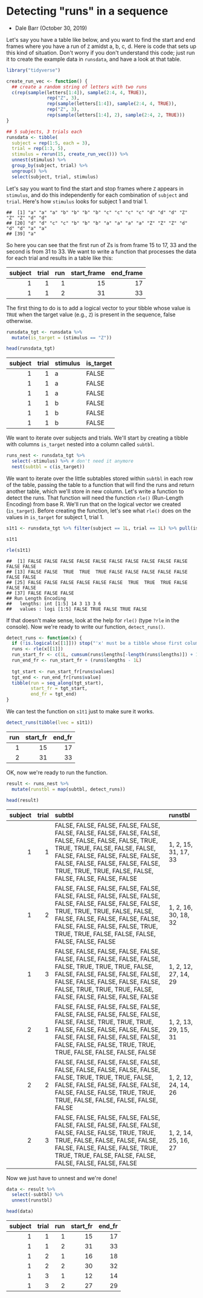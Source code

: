 # Detecting "runs" in a sequence

- Dale Barr (October 30, 2019)

Let's say you have a table like below, and you want to find the start and end frames where you have a run of `Z` amidst a, b, c, d.  Here is code that sets up this kind of situation. Don't worry if you don't understand this code; just run it to create the example data in `runsdata`, and have a look at that table.


```r
library("tidyverse")

create_run_vec <- function() {
  ## create a random string of letters with two runs
  c(rep(sample(letters[1:4]), sample(2:4, 4, TRUE)),
               rep("Z", 3),
               rep(sample(letters[1:4]), sample(2:4, 4, TRUE)),
               rep("Z", 3),
               rep(sample(letters[1:4], 2), sample(2:4, 2, TRUE)))
}

## 5 subjects, 3 trials each
runsdata <- tibble(
  subject = rep(1:5, each = 3),
  trial = rep(1:3, 5),
  stimulus = rerun(15, create_run_vec())) %>%
  unnest(stimulus) %>%
  group_by(subject, trial) %>%
  ungroup() %>%
  select(subject, trial, stimulus)
```

Let's say you want to find the start and stop frames where `Z` appears in `stimulus`, and do this independently for each combination of `subject` and `trial`.  Here's how `stimulus` looks for subject 1 and trial 1.


```
##  [1] "a" "a" "a" "b" "b" "b" "b" "c" "c" "c" "c" "d" "d" "d" "Z" "Z" "Z" "d" "d"
## [20] "d" "d" "c" "c" "b" "b" "b" "a" "a" "a" "a" "Z" "Z" "Z" "d" "d" "d" "a" "a"
## [39] "a"
```

So here you can see that the first run of Zs is from frame 15 to 17, 33 and the second is from 31 to 33. We want to write a function that processes the data for each trial and results in a table like this:

<div class="kable-table">

<table>
 <thead>
  <tr>
   <th style="text-align:right;"> subject </th>
   <th style="text-align:right;"> trial </th>
   <th style="text-align:right;"> run </th>
   <th style="text-align:right;"> start_frame </th>
   <th style="text-align:right;"> end_frame </th>
  </tr>
 </thead>
<tbody>
  <tr>
   <td style="text-align:right;"> 1 </td>
   <td style="text-align:right;"> 1 </td>
   <td style="text-align:right;"> 1 </td>
   <td style="text-align:right;"> 15 </td>
   <td style="text-align:right;"> 17 </td>
  </tr>
  <tr>
   <td style="text-align:right;"> 1 </td>
   <td style="text-align:right;"> 1 </td>
   <td style="text-align:right;"> 2 </td>
   <td style="text-align:right;"> 31 </td>
   <td style="text-align:right;"> 33 </td>
  </tr>
</tbody>
</table>

</div>

The first thing to do is to add a logical vector to your tibble whose value is `TRUE` when the target value (e.g., `Z`) is present in the sequence, false otherwise.


```r
runsdata_tgt <- runsdata %>%
  mutate(is_target = (stimulus == "Z"))

head(runsdata_tgt)
```

<div class="kable-table">

<table>
 <thead>
  <tr>
   <th style="text-align:right;"> subject </th>
   <th style="text-align:right;"> trial </th>
   <th style="text-align:left;"> stimulus </th>
   <th style="text-align:left;"> is_target </th>
  </tr>
 </thead>
<tbody>
  <tr>
   <td style="text-align:right;"> 1 </td>
   <td style="text-align:right;"> 1 </td>
   <td style="text-align:left;"> a </td>
   <td style="text-align:left;"> FALSE </td>
  </tr>
  <tr>
   <td style="text-align:right;"> 1 </td>
   <td style="text-align:right;"> 1 </td>
   <td style="text-align:left;"> a </td>
   <td style="text-align:left;"> FALSE </td>
  </tr>
  <tr>
   <td style="text-align:right;"> 1 </td>
   <td style="text-align:right;"> 1 </td>
   <td style="text-align:left;"> a </td>
   <td style="text-align:left;"> FALSE </td>
  </tr>
  <tr>
   <td style="text-align:right;"> 1 </td>
   <td style="text-align:right;"> 1 </td>
   <td style="text-align:left;"> b </td>
   <td style="text-align:left;"> FALSE </td>
  </tr>
  <tr>
   <td style="text-align:right;"> 1 </td>
   <td style="text-align:right;"> 1 </td>
   <td style="text-align:left;"> b </td>
   <td style="text-align:left;"> FALSE </td>
  </tr>
  <tr>
   <td style="text-align:right;"> 1 </td>
   <td style="text-align:right;"> 1 </td>
   <td style="text-align:left;"> b </td>
   <td style="text-align:left;"> FALSE </td>
  </tr>
</tbody>
</table>

</div>

We want to iterate over subjects and trials. We'll start by creating a tibble with columns `is_target` nested into a column called `subtbl`.


```r
runs_nest <- runsdata_tgt %>%
  select(-stimulus) %>% # don't need it anymore
  nest(subtbl = c(is_target))
```

We want to iterate over the little subtables stored within `subtbl` in each row of the table, passing the table to a function that will find the runs and return another table, which we'll store in new column. Let's write a function to detect the runs. That function will need the function `rle()` (Run-Length Encoding) from base R. We'll run that on the logical vector we created (`is_target`). Before creating the function, let's see what `rle()` does on the values in `is_target` for subject 1, trial 1.


```r
s1t1 <- runsdata_tgt %>% filter(subject == 1L, trial == 1L) %>% pull(is_target)

s1t1

rle(s1t1)
```

```
##  [1] FALSE FALSE FALSE FALSE FALSE FALSE FALSE FALSE FALSE FALSE FALSE FALSE
## [13] FALSE FALSE  TRUE  TRUE  TRUE FALSE FALSE FALSE FALSE FALSE FALSE FALSE
## [25] FALSE FALSE FALSE FALSE FALSE FALSE  TRUE  TRUE  TRUE FALSE FALSE FALSE
## [37] FALSE FALSE FALSE
## Run Length Encoding
##   lengths: int [1:5] 14 3 13 3 6
##   values : logi [1:5] FALSE TRUE FALSE TRUE FALSE
```

If that doesn't make sense, look at the help for `rle()` (type `?rle` in the console). Now we're ready to write our function, `detect_runs()`.


```r
detect_runs <- function(x) {  
  if (!is.logical(x[[1]])) stop("'x' must be a tibble whose first column is of type 'logical'")
  runs <- rle(x[[1]])
  run_start_fr <- c(1L, cumsum(runs$lengths[-length(runs$lengths)]) + 1L)
  run_end_fr <- run_start_fr + (runs$lengths - 1L)
  
  tgt_start <- run_start_fr[runs$values]
  tgt_end <- run_end_fr[runs$value]
  tibble(run = seq_along(tgt_start),
         start_fr = tgt_start,
         end_fr = tgt_end)
}
```

We can test the function on `s1t1` just to make sure it works.


```r
detect_runs(tibble(lvec = s1t1))
```

<div class="kable-table">

<table>
 <thead>
  <tr>
   <th style="text-align:right;"> run </th>
   <th style="text-align:right;"> start_fr </th>
   <th style="text-align:right;"> end_fr </th>
  </tr>
 </thead>
<tbody>
  <tr>
   <td style="text-align:right;"> 1 </td>
   <td style="text-align:right;"> 15 </td>
   <td style="text-align:right;"> 17 </td>
  </tr>
  <tr>
   <td style="text-align:right;"> 2 </td>
   <td style="text-align:right;"> 31 </td>
   <td style="text-align:right;"> 33 </td>
  </tr>
</tbody>
</table>

</div>

OK, now we're ready to run the function.


```r
result <- runs_nest %>%
  mutate(runstbl = map(subtbl, detect_runs))

head(result)
```

<div class="kable-table">

<table>
 <thead>
  <tr>
   <th style="text-align:right;"> subject </th>
   <th style="text-align:right;"> trial </th>
   <th style="text-align:left;"> subtbl </th>
   <th style="text-align:left;"> runstbl </th>
  </tr>
 </thead>
<tbody>
  <tr>
   <td style="text-align:right;"> 1 </td>
   <td style="text-align:right;"> 1 </td>
   <td style="text-align:left;"> FALSE, FALSE, FALSE, FALSE, FALSE, FALSE, FALSE, FALSE, FALSE, FALSE, FALSE, FALSE, FALSE, FALSE, TRUE, TRUE, TRUE, FALSE, FALSE, FALSE, FALSE, FALSE, FALSE, FALSE, FALSE, FALSE, FALSE, FALSE, FALSE, FALSE, TRUE, TRUE, TRUE, FALSE, FALSE, FALSE, FALSE, FALSE, FALSE </td>
   <td style="text-align:left;"> 1, 2, 15, 31, 17, 33 </td>
  </tr>
  <tr>
   <td style="text-align:right;"> 1 </td>
   <td style="text-align:right;"> 2 </td>
   <td style="text-align:left;"> FALSE, FALSE, FALSE, FALSE, FALSE, FALSE, FALSE, FALSE, FALSE, FALSE, FALSE, FALSE, FALSE, FALSE, FALSE, TRUE, TRUE, TRUE, FALSE, FALSE, FALSE, FALSE, FALSE, FALSE, FALSE, FALSE, FALSE, FALSE, FALSE, TRUE, TRUE, TRUE, FALSE, FALSE, FALSE, FALSE, FALSE, FALSE </td>
   <td style="text-align:left;"> 1, 2, 16, 30, 18, 32 </td>
  </tr>
  <tr>
   <td style="text-align:right;"> 1 </td>
   <td style="text-align:right;"> 3 </td>
   <td style="text-align:left;"> FALSE, FALSE, FALSE, FALSE, FALSE, FALSE, FALSE, FALSE, FALSE, FALSE, FALSE, TRUE, TRUE, TRUE, FALSE, FALSE, FALSE, FALSE, FALSE, FALSE, FALSE, FALSE, FALSE, FALSE, FALSE, FALSE, TRUE, TRUE, TRUE, FALSE, FALSE, FALSE, FALSE, FALSE, FALSE </td>
   <td style="text-align:left;"> 1, 2, 12, 27, 14, 29 </td>
  </tr>
  <tr>
   <td style="text-align:right;"> 2 </td>
   <td style="text-align:right;"> 1 </td>
   <td style="text-align:left;"> FALSE, FALSE, FALSE, FALSE, FALSE, FALSE, FALSE, FALSE, FALSE, FALSE, FALSE, FALSE, TRUE, TRUE, TRUE, FALSE, FALSE, FALSE, FALSE, FALSE, FALSE, FALSE, FALSE, FALSE, FALSE, FALSE, FALSE, FALSE, TRUE, TRUE, TRUE, FALSE, FALSE, FALSE, FALSE </td>
   <td style="text-align:left;"> 1, 2, 13, 29, 15, 31 </td>
  </tr>
  <tr>
   <td style="text-align:right;"> 2 </td>
   <td style="text-align:right;"> 2 </td>
   <td style="text-align:left;"> FALSE, FALSE, FALSE, FALSE, FALSE, FALSE, FALSE, FALSE, FALSE, FALSE, FALSE, TRUE, TRUE, TRUE, FALSE, FALSE, FALSE, FALSE, FALSE, FALSE, FALSE, FALSE, FALSE, TRUE, TRUE, TRUE, FALSE, FALSE, FALSE, FALSE, FALSE </td>
   <td style="text-align:left;"> 1, 2, 12, 24, 14, 26 </td>
  </tr>
  <tr>
   <td style="text-align:right;"> 2 </td>
   <td style="text-align:right;"> 3 </td>
   <td style="text-align:left;"> FALSE, FALSE, FALSE, FALSE, FALSE, FALSE, FALSE, FALSE, FALSE, FALSE, FALSE, FALSE, FALSE, TRUE, TRUE, TRUE, FALSE, FALSE, FALSE, FALSE, FALSE, FALSE, FALSE, FALSE, TRUE, TRUE, TRUE, FALSE, FALSE, FALSE, FALSE, FALSE, FALSE, FALSE </td>
   <td style="text-align:left;"> 1, 2, 14, 25, 16, 27 </td>
  </tr>
</tbody>
</table>

</div>

Now we just have to unnest and we're done!


```r
data <- result %>%
  select(-subtbl) %>%
  unnest(runstbl)

head(data)
```

<div class="kable-table">

<table>
 <thead>
  <tr>
   <th style="text-align:right;"> subject </th>
   <th style="text-align:right;"> trial </th>
   <th style="text-align:right;"> run </th>
   <th style="text-align:right;"> start_fr </th>
   <th style="text-align:right;"> end_fr </th>
  </tr>
 </thead>
<tbody>
  <tr>
   <td style="text-align:right;"> 1 </td>
   <td style="text-align:right;"> 1 </td>
   <td style="text-align:right;"> 1 </td>
   <td style="text-align:right;"> 15 </td>
   <td style="text-align:right;"> 17 </td>
  </tr>
  <tr>
   <td style="text-align:right;"> 1 </td>
   <td style="text-align:right;"> 1 </td>
   <td style="text-align:right;"> 2 </td>
   <td style="text-align:right;"> 31 </td>
   <td style="text-align:right;"> 33 </td>
  </tr>
  <tr>
   <td style="text-align:right;"> 1 </td>
   <td style="text-align:right;"> 2 </td>
   <td style="text-align:right;"> 1 </td>
   <td style="text-align:right;"> 16 </td>
   <td style="text-align:right;"> 18 </td>
  </tr>
  <tr>
   <td style="text-align:right;"> 1 </td>
   <td style="text-align:right;"> 2 </td>
   <td style="text-align:right;"> 2 </td>
   <td style="text-align:right;"> 30 </td>
   <td style="text-align:right;"> 32 </td>
  </tr>
  <tr>
   <td style="text-align:right;"> 1 </td>
   <td style="text-align:right;"> 3 </td>
   <td style="text-align:right;"> 1 </td>
   <td style="text-align:right;"> 12 </td>
   <td style="text-align:right;"> 14 </td>
  </tr>
  <tr>
   <td style="text-align:right;"> 1 </td>
   <td style="text-align:right;"> 3 </td>
   <td style="text-align:right;"> 2 </td>
   <td style="text-align:right;"> 27 </td>
   <td style="text-align:right;"> 29 </td>
  </tr>
</tbody>
</table>

</div>


